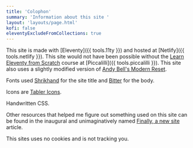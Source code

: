 ```yaml
---
title: 'Colophon'
summary: 'Information about this site '
layout: 'layouts/page.html'
kofi: false
eleventyExcludeFromCollections: true
---
```

This site is made with [Eleventy]({{ tools.11ty }}) and hosted at [Netlify]({{ tools.netlify }}). This site would not have been possible without the [Learn Eleventy from Scratch](https://piccalil.li/course/learn-eleventy-from-scratch/) course at [Piccalilli]({{ tools.piccalilli }}). This site also uses a slightly modified version of [Andy Bell's Modern Reset](https://github.com/hankchizljaw/modern-css-reset).

Fonts used [Shrikhand](https://fonts.google.com/specimen/Shrikhand) for the site title and [Bitter](https://fonts.google.com/specimen/Bitter) for the body.

Icons are [Tabler Icons](https://tablericons.com/).

Handwritten CSS.

Other resources that helped me figure out something used on this site can be found in the inaugural and unimaginatively named [Finally, a new site](/articles/finally-a-new-site/#thank-you-one-and-all) article.

This sites uses no cookies and is not tracking you.
